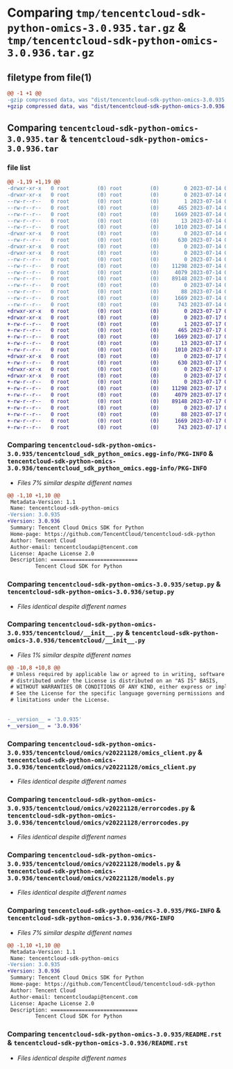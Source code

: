 # Comparing `tmp/tencentcloud-sdk-python-omics-3.0.935.tar.gz` & `tmp/tencentcloud-sdk-python-omics-3.0.936.tar.gz`

## filetype from file(1)

```diff
@@ -1 +1 @@
-gzip compressed data, was "dist/tencentcloud-sdk-python-omics-3.0.935.tar", last modified: Fri Jul 14 00:35:34 2023, max compression
+gzip compressed data, was "dist/tencentcloud-sdk-python-omics-3.0.936.tar", last modified: Mon Jul 17 00:32:20 2023, max compression
```

## Comparing `tencentcloud-sdk-python-omics-3.0.935.tar` & `tencentcloud-sdk-python-omics-3.0.936.tar`

### file list

```diff
@@ -1,19 +1,19 @@
-drwxr-xr-x   0 root         (0) root         (0)        0 2023-07-14 00:35:34.000000 tencentcloud-sdk-python-omics-3.0.935/
-drwxr-xr-x   0 root         (0) root         (0)        0 2023-07-14 00:35:34.000000 tencentcloud-sdk-python-omics-3.0.935/tencentcloud_sdk_python_omics.egg-info/
--rw-r--r--   0 root         (0) root         (0)        1 2023-07-14 00:35:34.000000 tencentcloud-sdk-python-omics-3.0.935/tencentcloud_sdk_python_omics.egg-info/dependency_links.txt
--rw-r--r--   0 root         (0) root         (0)      465 2023-07-14 00:35:34.000000 tencentcloud-sdk-python-omics-3.0.935/tencentcloud_sdk_python_omics.egg-info/SOURCES.txt
--rw-r--r--   0 root         (0) root         (0)     1669 2023-07-14 00:35:34.000000 tencentcloud-sdk-python-omics-3.0.935/tencentcloud_sdk_python_omics.egg-info/PKG-INFO
--rw-r--r--   0 root         (0) root         (0)       13 2023-07-14 00:35:34.000000 tencentcloud-sdk-python-omics-3.0.935/tencentcloud_sdk_python_omics.egg-info/top_level.txt
--rw-r--r--   0 root         (0) root         (0)     1010 2023-07-14 00:35:34.000000 tencentcloud-sdk-python-omics-3.0.935/setup.py
-drwxr-xr-x   0 root         (0) root         (0)        0 2023-07-14 00:35:34.000000 tencentcloud-sdk-python-omics-3.0.935/tencentcloud/
--rw-r--r--   0 root         (0) root         (0)      630 2023-07-14 00:35:34.000000 tencentcloud-sdk-python-omics-3.0.935/tencentcloud/__init__.py
-drwxr-xr-x   0 root         (0) root         (0)        0 2023-07-14 00:35:34.000000 tencentcloud-sdk-python-omics-3.0.935/tencentcloud/omics/
-drwxr-xr-x   0 root         (0) root         (0)        0 2023-07-14 00:35:34.000000 tencentcloud-sdk-python-omics-3.0.935/tencentcloud/omics/v20221128/
--rw-r--r--   0 root         (0) root         (0)        0 2023-07-14 00:35:34.000000 tencentcloud-sdk-python-omics-3.0.935/tencentcloud/omics/v20221128/__init__.py
--rw-r--r--   0 root         (0) root         (0)    11298 2023-07-14 00:35:34.000000 tencentcloud-sdk-python-omics-3.0.935/tencentcloud/omics/v20221128/omics_client.py
--rw-r--r--   0 root         (0) root         (0)     4079 2023-07-14 00:35:34.000000 tencentcloud-sdk-python-omics-3.0.935/tencentcloud/omics/v20221128/errorcodes.py
--rw-r--r--   0 root         (0) root         (0)    89148 2023-07-14 00:35:34.000000 tencentcloud-sdk-python-omics-3.0.935/tencentcloud/omics/v20221128/models.py
--rw-r--r--   0 root         (0) root         (0)        0 2023-07-14 00:35:34.000000 tencentcloud-sdk-python-omics-3.0.935/tencentcloud/omics/__init__.py
--rw-r--r--   0 root         (0) root         (0)       88 2023-07-14 00:35:34.000000 tencentcloud-sdk-python-omics-3.0.935/setup.cfg
--rw-r--r--   0 root         (0) root         (0)     1669 2023-07-14 00:35:34.000000 tencentcloud-sdk-python-omics-3.0.935/PKG-INFO
--rw-r--r--   0 root         (0) root         (0)      743 2023-07-14 00:35:34.000000 tencentcloud-sdk-python-omics-3.0.935/README.rst
+drwxr-xr-x   0 root         (0) root         (0)        0 2023-07-17 00:32:20.000000 tencentcloud-sdk-python-omics-3.0.936/
+drwxr-xr-x   0 root         (0) root         (0)        0 2023-07-17 00:32:20.000000 tencentcloud-sdk-python-omics-3.0.936/tencentcloud_sdk_python_omics.egg-info/
+-rw-r--r--   0 root         (0) root         (0)        1 2023-07-17 00:32:20.000000 tencentcloud-sdk-python-omics-3.0.936/tencentcloud_sdk_python_omics.egg-info/dependency_links.txt
+-rw-r--r--   0 root         (0) root         (0)      465 2023-07-17 00:32:20.000000 tencentcloud-sdk-python-omics-3.0.936/tencentcloud_sdk_python_omics.egg-info/SOURCES.txt
+-rw-r--r--   0 root         (0) root         (0)     1669 2023-07-17 00:32:20.000000 tencentcloud-sdk-python-omics-3.0.936/tencentcloud_sdk_python_omics.egg-info/PKG-INFO
+-rw-r--r--   0 root         (0) root         (0)       13 2023-07-17 00:32:20.000000 tencentcloud-sdk-python-omics-3.0.936/tencentcloud_sdk_python_omics.egg-info/top_level.txt
+-rw-r--r--   0 root         (0) root         (0)     1010 2023-07-17 00:32:20.000000 tencentcloud-sdk-python-omics-3.0.936/setup.py
+drwxr-xr-x   0 root         (0) root         (0)        0 2023-07-17 00:32:20.000000 tencentcloud-sdk-python-omics-3.0.936/tencentcloud/
+-rw-r--r--   0 root         (0) root         (0)      630 2023-07-17 00:32:20.000000 tencentcloud-sdk-python-omics-3.0.936/tencentcloud/__init__.py
+drwxr-xr-x   0 root         (0) root         (0)        0 2023-07-17 00:32:20.000000 tencentcloud-sdk-python-omics-3.0.936/tencentcloud/omics/
+drwxr-xr-x   0 root         (0) root         (0)        0 2023-07-17 00:32:20.000000 tencentcloud-sdk-python-omics-3.0.936/tencentcloud/omics/v20221128/
+-rw-r--r--   0 root         (0) root         (0)        0 2023-07-17 00:32:20.000000 tencentcloud-sdk-python-omics-3.0.936/tencentcloud/omics/v20221128/__init__.py
+-rw-r--r--   0 root         (0) root         (0)    11298 2023-07-17 00:32:20.000000 tencentcloud-sdk-python-omics-3.0.936/tencentcloud/omics/v20221128/omics_client.py
+-rw-r--r--   0 root         (0) root         (0)     4079 2023-07-17 00:32:20.000000 tencentcloud-sdk-python-omics-3.0.936/tencentcloud/omics/v20221128/errorcodes.py
+-rw-r--r--   0 root         (0) root         (0)    89148 2023-07-17 00:32:20.000000 tencentcloud-sdk-python-omics-3.0.936/tencentcloud/omics/v20221128/models.py
+-rw-r--r--   0 root         (0) root         (0)        0 2023-07-17 00:32:20.000000 tencentcloud-sdk-python-omics-3.0.936/tencentcloud/omics/__init__.py
+-rw-r--r--   0 root         (0) root         (0)       88 2023-07-17 00:32:20.000000 tencentcloud-sdk-python-omics-3.0.936/setup.cfg
+-rw-r--r--   0 root         (0) root         (0)     1669 2023-07-17 00:32:20.000000 tencentcloud-sdk-python-omics-3.0.936/PKG-INFO
+-rw-r--r--   0 root         (0) root         (0)      743 2023-07-17 00:32:20.000000 tencentcloud-sdk-python-omics-3.0.936/README.rst
```

### Comparing `tencentcloud-sdk-python-omics-3.0.935/tencentcloud_sdk_python_omics.egg-info/PKG-INFO` & `tencentcloud-sdk-python-omics-3.0.936/tencentcloud_sdk_python_omics.egg-info/PKG-INFO`

 * *Files 7% similar despite different names*

```diff
@@ -1,10 +1,10 @@
 Metadata-Version: 1.1
 Name: tencentcloud-sdk-python-omics
-Version: 3.0.935
+Version: 3.0.936
 Summary: Tencent Cloud Omics SDK for Python
 Home-page: https://github.com/TencentCloud/tencentcloud-sdk-python
 Author: Tencent Cloud
 Author-email: tencentcloudapi@tencent.com
 License: Apache License 2.0
 Description: ============================
         Tencent Cloud SDK for Python
```

### Comparing `tencentcloud-sdk-python-omics-3.0.935/setup.py` & `tencentcloud-sdk-python-omics-3.0.936/setup.py`

 * *Files identical despite different names*

### Comparing `tencentcloud-sdk-python-omics-3.0.935/tencentcloud/__init__.py` & `tencentcloud-sdk-python-omics-3.0.936/tencentcloud/__init__.py`

 * *Files 1% similar despite different names*

```diff
@@ -10,8 +10,8 @@
 # Unless required by applicable law or agreed to in writing, software
 # distributed under the License is distributed on an "AS IS" BASIS,
 # WITHOUT WARRANTIES OR CONDITIONS OF ANY KIND, either express or implied.
 # See the License for the specific language governing permissions and
 # limitations under the License.
 
 
-__version__ = '3.0.935'
+__version__ = '3.0.936'
```

### Comparing `tencentcloud-sdk-python-omics-3.0.935/tencentcloud/omics/v20221128/omics_client.py` & `tencentcloud-sdk-python-omics-3.0.936/tencentcloud/omics/v20221128/omics_client.py`

 * *Files identical despite different names*

### Comparing `tencentcloud-sdk-python-omics-3.0.935/tencentcloud/omics/v20221128/errorcodes.py` & `tencentcloud-sdk-python-omics-3.0.936/tencentcloud/omics/v20221128/errorcodes.py`

 * *Files identical despite different names*

### Comparing `tencentcloud-sdk-python-omics-3.0.935/tencentcloud/omics/v20221128/models.py` & `tencentcloud-sdk-python-omics-3.0.936/tencentcloud/omics/v20221128/models.py`

 * *Files identical despite different names*

### Comparing `tencentcloud-sdk-python-omics-3.0.935/PKG-INFO` & `tencentcloud-sdk-python-omics-3.0.936/PKG-INFO`

 * *Files 7% similar despite different names*

```diff
@@ -1,10 +1,10 @@
 Metadata-Version: 1.1
 Name: tencentcloud-sdk-python-omics
-Version: 3.0.935
+Version: 3.0.936
 Summary: Tencent Cloud Omics SDK for Python
 Home-page: https://github.com/TencentCloud/tencentcloud-sdk-python
 Author: Tencent Cloud
 Author-email: tencentcloudapi@tencent.com
 License: Apache License 2.0
 Description: ============================
         Tencent Cloud SDK for Python
```

### Comparing `tencentcloud-sdk-python-omics-3.0.935/README.rst` & `tencentcloud-sdk-python-omics-3.0.936/README.rst`

 * *Files identical despite different names*

